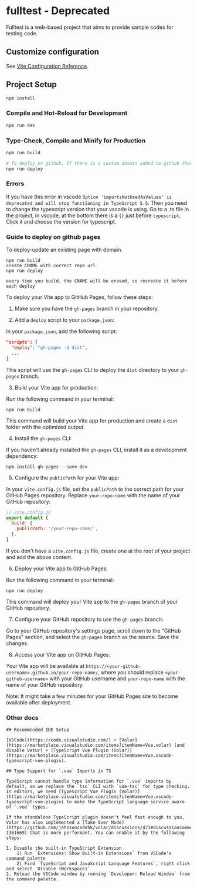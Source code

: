 # fulltest - Deprecated

Fulltest is a web-based project that aims to provide sample codes for testing code.

## Customize configuration

See [Vite Configuration Reference](https://vitejs.dev/config/).

## Project Setup

```sh
npm install
```

### Compile and Hot-Reload for Development

```sh
npm run dev
```

### Type-Check, Compile and Minify for Production

```sh
npm run build

# To deploy on github. If there is a custom domain added to github then you need to download the CNAME file that github automatically create and push in the branch into /dist
npm run deploy
```

### Errors

If you have this error in vscode `Option 'importsNotUsedAsValues' is deprecated and will stop functioning in TypeScript 5.5`. Then you need to change the typescript version that your vscode is using. Go to a .ts file in the project, in vscode, at the bottom there is a `{}` just before `typescript`. Click it and choose the version for typescript.

### Guide to deploy on github pages

To deploy-update an existing page with domain.

```
npm run build
create CNAME with correct repo url
npm run deploy

every time you build, the CNAME will be erased, so recreate it before each deploy
```

To deploy your Vite app to GitHub Pages, follow these steps:

1. Make sure you have the `gh-pages` branch in your repository.

2. Add a `deploy` script to your `package.json`:

In your `package.json`, add the following script:

```json
"scripts": {
  "deploy": "gh-pages -d dist",
  ...
}
```

This script will use the `gh-pages` CLI to deploy the `dist` directory to your `gh-pages` branch.

3. Build your Vite app for production:

Run the following command in your terminal:

```
npm run build
```

This command will build your Vite app for production and create a `dist` folder with the optimized output.

4. Install the `gh-pages` CLI:

If you haven't already installed the `gh-pages` CLI, install it as a development dependency:

```
npm install gh-pages --save-dev
```

5. Configure the `publicPath` for your Vite app:

In your `vite.config.js` file, set the `publicPath` to the correct path for your GitHub Pages repository. Replace `your-repo-name` with the name of your GitHub repository:

```javascript
// vite.config.js
export default {
  build: {
    publicPath: '/your-repo-name/',
  },
}
```

If you don't have a `vite.config.js` file, create one at the root of your project and add the above content.

6. Deploy your Vite app to GitHub Pages:

Run the following command in your terminal:

```
npm run deploy
```

This command will deploy your Vite app to the `gh-pages` branch of your GitHub repository.

7. Configure your GitHub repository to use the `gh-pages` branch:

Go to your GitHub repository's settings page, scroll down to the "GitHub Pages" section, and select the `gh-pages` branch as the source. Save the changes.

8. Access your Vite app on GitHub Pages:

Your Vite app will be available at `https://<your-github-username>.github.io/your-repo-name/`, where you should replace `<your-github-username>` with your GitHub username and `your-repo-name` with the name of your GitHub repository.

Note: It might take a few minutes for your GitHub Pages site to become available after deployment.

### Other docs

```
## Recommended IDE Setup

[VSCode](https://code.visualstudio.com/) + [Volar](https://marketplace.visualstudio.com/items?itemName=Vue.volar) (and disable Vetur) + [TypeScript Vue Plugin (Volar)](https://marketplace.visualstudio.com/items?itemName=Vue.vscode-typescript-vue-plugin).

## Type Support for `.vue` Imports in TS

TypeScript cannot handle type information for `.vue` imports by default, so we replace the `tsc` CLI with `vue-tsc` for type checking. In editors, we need [TypeScript Vue Plugin (Volar)](https://marketplace.visualstudio.com/items?itemName=Vue.vscode-typescript-vue-plugin) to make the TypeScript language service aware of `.vue` types.

If the standalone TypeScript plugin doesn't feel fast enough to you, Volar has also implemented a [Take Over Mode](https://github.com/johnsoncodehk/volar/discussions/471#discussioncomment-1361669) that is more performant. You can enable it by the following steps:

1. Disable the built-in TypeScript Extension
    1) Run `Extensions: Show Built-in Extensions` from VSCode's command palette
    2) Find `TypeScript and JavaScript Language Features`, right click and select `Disable (Workspace)`
2. Reload the VSCode window by running `Developer: Reload Window` from the command palette.
```
